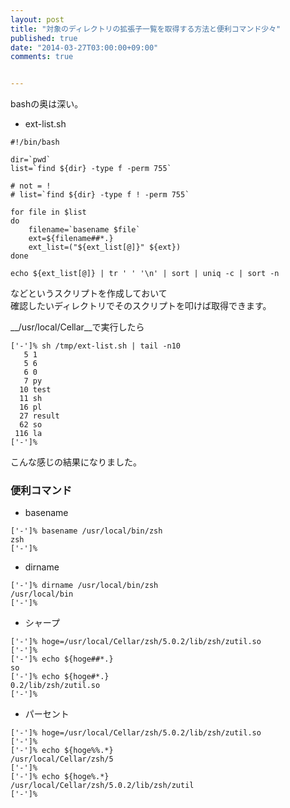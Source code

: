 ```yaml
---
layout: post
title: "対象のディレクトリの拡張子一覧を取得する方法と便利コマンド少々"
published: true
date: "2014-03-27T03:00:00+09:00"
comments: true


---
```


bashの奥は深い。

- ext-list.sh

```
#!/bin/bash

dir=`pwd`
list=`find ${dir} -type f -perm 755`

# not = !
# list=`find ${dir} -type f ! -perm 755`

for file in $list
do
    filename=`basename $file`
    ext=${filename##*.}
    ext_list=("${ext_list[@]}" ${ext})
done

echo ${ext_list[@]} | tr ' ' '\n' | sort | uniq -c | sort -n
```

などというスクリプトを作成しておいて  
確認したいディレクトリでそのスクリプトを叩けば取得できます。

__/usr/local/Cellar__で実行したら  

```
['-']% sh /tmp/ext-list.sh | tail -n10
   5 1
   5 6
   6 0
   7 py
  10 test
  11 sh
  16 pl
  27 result
  62 so
 116 la
['-']% 
```

こんな感じの結果になりました。

### 便利コマンド

- basename

```
['-']% basename /usr/local/bin/zsh
zsh
['-']%
```

- dirname

```
['-']% dirname /usr/local/bin/zsh
/usr/local/bin
['-']%
```

- シャープ

```
['-']% hoge=/usr/local/Cellar/zsh/5.0.2/lib/zsh/zutil.so
['-']%
['-']% echo ${hoge##*.}
so
['-']% echo ${hoge#*.}
0.2/lib/zsh/zutil.so
['-']%
```

- パーセント

```
['-']% hoge=/usr/local/Cellar/zsh/5.0.2/lib/zsh/zutil.so
['-']%
['-']% echo ${hoge%%.*}
/usr/local/Cellar/zsh/5
['-']%
['-']% echo ${hoge%.*}
/usr/local/Cellar/zsh/5.0.2/lib/zsh/zutil
['-']%
```
